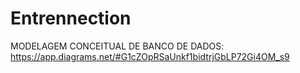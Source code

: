 # Entrennection
MODELAGEM CONCEITUAL DE BANCO DE DADOS: https://app.diagrams.net/#G1cZOpRSaUnkf1bidtrjGbLP72Gi4OM_s9
